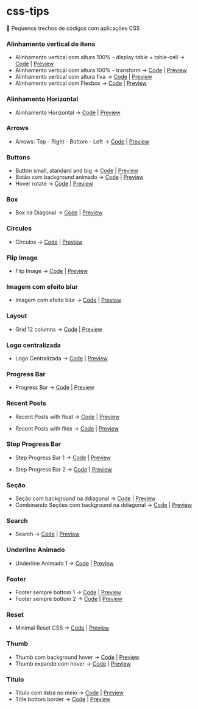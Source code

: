 # css-tips
:pushpin: Pequenos trechos de códigos com aplicações CSS

### Alinhamento vertical de itens
- Alinhamento vertical com altura 100% - display table + table-cell -> [Code](https://github.com/theandersonn/css-tips/blob/master/tips/alinhamento-vertical-cemporcento.html) | [Preview](http://htmlpreview.github.io/?https://raw.githubusercontent.com/theandersonn/css-tips/master/tips/alinhamento-vertical-cemporcento.html)
- Alinhamento vertical com altura 100% - transform -> [Code](https://github.com/theandersonn/css-tips/blob/master/tips/alinhamento-vertical-cemporcento-2.html) | [Preview](http://htmlpreview.github.io/?https://raw.githubusercontent.com/theandersonn/css-tips/master/tips/alinhamento-vertical-cemporcento-2.html)
- Alinhamento vertical com altura fixa -> [Code](https://github.com/theandersonn/css-tips/blob/master/tips/alinhamento-vertical-fixo.html) | [Preview](http://htmlpreview.github.io/?https://raw.githubusercontent.com/theandersonn/css-tips/master/tips/alinhamento-vertical-fixo.html)
- Alinhamento vertical com Flexbox -> [Code](https://github.com/theandersonn/css-tips/blob/master/tips/alinhamento-vertical-com-fexbox.html) | [Preview](http://htmlpreview.github.io/?https://raw.githubusercontent.com/theandersonn/css-tips/master/tips/alinhamento-vertical-com-fexbox.html)

### Alinhamento Horizontal
- Alinhamento Horizontal -> [Code](https://github.com/theandersonn/css-tips/blob/master/tips/alinhamento-horizontal.html) | [Preview](http://htmlpreview.github.io/?https://raw.githubusercontent.com/theandersonn/css-tips/master/tips/alinhamento-horizontal.html)

### Arrows
- Arrows: Top - Right - Bottom - Left -> [Code](https://github.com/theandersonn/css-tips/blob/master/tips/arrows.html) | [Preview](http://htmlpreview.github.io/?https://raw.githubusercontent.com/theandersonn/css-tips/master/tips/arrows.html)

### Buttons
- Button small, standard and big -> [Code](https://github.com/theandersonn/css-tips/blob/master/tips/buttons.html) | [Preview](http://htmlpreview.github.io/?https://raw.githubusercontent.com/theandersonn/css-tips/master/tips/buttons.html)
- Botão com background animado -> [Code](https://github.com/theandersonn/css-tips/blob/master/tips/botao-background-animado.html) | [Preview](http://htmlpreview.github.io/?https://raw.githubusercontent.com/theandersonn/css-tips/master/tips/botao-background-animado.html)
- Hover rotate -> [Code](https://github.com/theandersonn/css-tips/blob/master/tips/rotate-hover.html) | [Preview](http://htmlpreview.github.io/?https://raw.githubusercontent.com/theandersonn/css-tips/master/tips/rotate-hover.html)

### Box
- Box na Diagonal -> [Code](https://github.com/theandersonn/css-tips/blob/master/tips/box-na-diagonal.html) | [Preview](http://htmlpreview.github.io/?https://raw.githubusercontent.com/theandersonn/css-tips/master/tips/box-na-diagonal.html)

### Círculos
- Círculos -> [Code](https://github.com/theandersonn/css-tips/blob/master/tips/circulos.html) | [Preview](http://htmlpreview.github.io/?https://raw.githubusercontent.com/theandersonn/css-tips/master/tips/circulos.html)

### Flip Image
- Flip Image -> [Code](https://github.com/theandersonn/css-tips/blob/master/tips/flip-image.html) | [Preview](http://htmlpreview.github.io/?https://raw.githubusercontent.com/theandersonn/css-tips/master/tips/flip-image.html)

### Imagem com efeito blur
- Imagem com efeito blur -> [Code](https://github.com/theandersonn/css-tips/blob/master/tips/imagem-com-efeito-blur.html) | [Preview](http://htmlpreview.github.io/?https://raw.githubusercontent.com/theandersonn/css-tips/master/tips/imagem-com-efeito-blur.html)

### Layout
- Grid 12 columns -> [Code](https://github.com/theandersonn/css-tips/blob/master/tips/grid.html) | [Preview](http://htmlpreview.github.io/?https://raw.githubusercontent.com/theandersonn/css-tips/master/tips/grid.html)

### Logo centralizada
- Logo Centralizada -> [Code](https://github.com/theandersonn/css-tips/blob/master/tips/logo-centralizada.html) | [Preview](http://htmlpreview.github.io/?https://raw.githubusercontent.com/theandersonn/css-tips/master/tips/logo-centralizada.html)

### Progress Bar
- Progress Bar -> [Code](https://github.com/theandersonn/css-tips/blob/master/tips/progress-bar.html) | [Preview](http://htmlpreview.github.io/?https://raw.githubusercontent.com/theandersonn/css-tips/master/tips/progress-bar.html)

### Recent Posts
- Recent Posts with float -> [Code](https://github.com/theandersonn/css-tips/blob/master/tips/recent-posts__float.html) | [Preview](http://htmlpreview.github.io/?https://raw.githubusercontent.com/theandersonn/css-tips/master/tips/recent-posts__float.html)

- Recent Posts with fllex -> [Code](https://github.com/theandersonn/css-tips/blob/master/tips/recent-posts__flex.html) | [Preview](http://htmlpreview.github.io/?https://raw.githubusercontent.com/theandersonn/css-tips/master/tips/recent-posts__flex.html)

### Step Progress Bar
- Step Progress Bar 1 -> [Code](https://github.com/theandersonn/css-tips/blob/master/tips/step-progress-bar-1.html) | [Preview](http://htmlpreview.github.io/?https://raw.githubusercontent.com/theandersonn/css-tips/master/tips/step-progress-bar-1.html)

- Step Progress Bar 2 -> [Code](https://github.com/theandersonn/css-tips/blob/master/tips/step-progress-bar-2.html) | [Preview](http://htmlpreview.github.io/?https://raw.githubusercontent.com/theandersonn/css-tips/master/tips/step-progress-bar-2.html)

### Seção
- Seção com background na ddiagonal -> [Code](https://github.com/theandersonn/css-tips/blob/master/tips/secao-background-diagonal-1.html) | [Preview](http://htmlpreview.github.io/?https://raw.githubusercontent.com/theandersonn/css-tips/master/tips/secao-background-diagonal-1.html)
- Combinando Seções com background na ddiagonal -> [Code](https://github.com/theandersonn/css-tips/blob/master/tips/secao-background-diagonal-2.html) | [Preview](http://htmlpreview.github.io/?https://raw.githubusercontent.com/theandersonn/css-tips/master/tips/secao-background-diagonal-2.html)

### Search
- Search -> [Code](https://github.com/theandersonn/css-tips/blob/master/tips/search.html) | [Preview](http://htmlpreview.github.io/?https://raw.githubusercontent.com/theandersonn/css-tips/master/tips/search.html)


### Underline Animado
- Underline Animado 1 -> [Code](https://github.com/theandersonn/css-tips/blob/master/tips/underline-animado-1.html) | [Preview](http://htmlpreview.github.io/?https://raw.githubusercontent.com/theandersonn/css-tips/master/tips/underline-animado-1.html)

### Footer
- Footer sempre bottom 1 -> [Code](https://github.com/theandersonn/css-tips/blob/master/tips/footer-sempre-bottom-1.html) | [Preview](http://htmlpreview.github.io/?https://raw.githubusercontent.com/theandersonn/css-tips/master/tips/footer-sempre-bottom-1.html)
- Footer sempre bottom 2 -> [Code](https://github.com/theandersonn/css-tips/blob/master/tips/footer-sempre-bottom-2.html) | [Preview](http://htmlpreview.github.io/?https://raw.githubusercontent.com/theandersonn/css-tips/master/tips/footer-sempre-bottom-2.html)

### Reset
- Minimal Reset CSS -> [Code](https://github.com/theandersonn/css-tips/blob/master/tips/minimal-reset-css.html) | [Preview](http://htmlpreview.github.io/?https://raw.githubusercontent.com/theandersonn/css-tips/master/tips/minimal-reset-css.html)

### Thumb
- Thumb com background hover -> [Code](https://github.com/theandersonn/css-tips/blob/master/tips/thumb-com-bg-hover.html) | [Preview](http://htmlpreview.github.io/?https://raw.githubusercontent.com/theandersonn/css-tips/master/tips/thumb-com-bg-hover.html)
- Thumb expande com hover -> [Code](https://github.com/theandersonn/css-tips/blob/master/tips/thumb-expande-hover.html) | [Preview](http://htmlpreview.github.io/?https://raw.githubusercontent.com/theandersonn/css-tips/master/tips/thumb-expande-hover.html)

### Título
- Título com listra no meio -> [Code](https://github.com/theandersonn/css-tips/blob/master/tips/titulo-com-listra-meio.html) | [Preview](http://htmlpreview.github.io/?https://raw.githubusercontent.com/theandersonn/css-tips/master/tips/titulo-com-listra-meio.html)
- Title bottom border -> [Code](https://github.com/theandersonn/css-tips/blob/master/tips/title-bottom-border.html) | [Preview](http://htmlpreview.github.io/?https://github.com/theandersonn/css-tips/blob/master/tips/title-bottom-border.html)